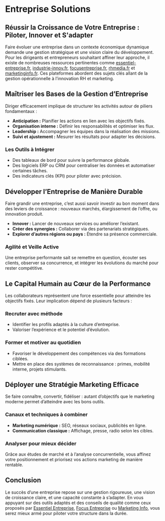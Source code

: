 # Entreprise Solutions

## Réussir la Croissance de Votre Entreprise : Piloter, Innover et S'adapter

Faire évoluer une entreprise dans un contexte économique dynamique demande une gestion stratégique et une vision claire du développement. Pour les dirigeants et entrepreneurs souhaitant affiner leur approche, il existe de nombreuses ressources pertinentes comme [essentiel-entreprise.fr](https://essentiel-entreprise.fr), [industrie-innov.fr](https://industrie-innov.fr), [focusentreprise.fr](https://focusentreprise.fr), [rhmedia.fr](https://rhmedia.fr) et [marketinginfo.fr](https://marketinginfo.fr). Ces plateformes abordent des sujets clés allant de la gestion opérationnelle à l’innovation RH et marketing.

## Maîtriser les Bases de la Gestion d’Entreprise

Diriger efficacement implique de structurer les activités autour de piliers fondamentaux :

- **Anticipation :** Planifier les actions en lien avec les objectifs fixés.
- **Organisation interne :** Définir les responsabilités et optimiser les flux.
- **Leadership :** Accompagner les équipes dans la réalisation des missions.
- **Suivi et ajustement :** Mesurer les résultats pour adapter les décisions.

### Les Outils à Intégrer

- Des tableaux de bord pour suivre la performance globale.
- Des logiciels ERP ou CRM pour centraliser les données et automatiser certaines tâches.
- Des indicateurs clés (KPI) pour piloter avec précision.

## Développer l’Entreprise de Manière Durable

Faire grandir une entreprise, c’est aussi savoir investir au bon moment dans des leviers de croissance : nouveaux marchés, élargissement de l’offre, ou innovation produit.

- **Innover :** Lancer de nouveaux services ou améliorer l’existant.
- **Créer des synergies :** Collaborer via des partenariats stratégiques.
- **Explorer d’autres régions ou pays :** Étendre sa présence commerciale.

### Agilité et Veille Active

Une entreprise performante sait se remettre en question, écouter ses clients, observer sa concurrence, et intégrer les évolutions du marché pour rester compétitive.

## Le Capital Humain au Cœur de la Performance

Les collaborateurs représentent une force essentielle pour atteindre les objectifs fixés. Leur implication dépend de plusieurs facteurs :

### Recruter avec méthode

- Identifier les profils adaptés à la culture d’entreprise.
- Valoriser l’expérience et le potentiel d’évolution.

### Former et motiver au quotidien

- Favoriser le développement des compétences via des formations ciblées.
- Mettre en place des systèmes de reconnaissance : primes, mobilité interne, projets stimulants.

## Déployer une Stratégie Marketing Efficace

Se faire connaître, convertir, fidéliser : autant d’objectifs que le marketing moderne permet d’atteindre avec les bons outils.

### Canaux et techniques à combiner

- **Marketing numérique :** SEO, réseaux sociaux, publicités en ligne.
- **Communication classique :** Affichage, presse, radio selon les cibles.

### Analyser pour mieux décider

Grâce aux études de marché et à l’analyse concurrentielle, vous affinez votre positionnement et priorisez vos actions marketing de manière rentable.

## Conclusion

Le succès d’une entreprise repose sur une gestion rigoureuse, une vision de croissance claire, et une capacité constante à s’adapter. En vous appuyant sur des outils adaptés et des conseils de qualité comme ceux proposés par [Essentiel Entreprise](https://essentiel-entreprise.fr), [Focus Entreprise](https://focusentreprise.fr) ou [Marketing Info](https://marketinginfo.fr), vous serez mieux armé pour piloter votre structure dans la durée.
